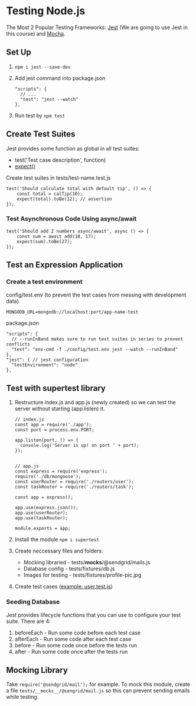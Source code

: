 # Testing Node.js

The Most 2 Popular Testing Frameworks: [Jest](jestjs.io) (We are going to use Jest in this course) and [Mocha](mochajs.org).

## Set Up

1. `npm i jest --save-dev`

2. Add jest command into package.json

       "scripts": {
         // ...
         "test": "jest --watch"
       },

3. Run test by `npm test`

## Create Test Suites

Jest provides some function as global in all test suites:

* test('Test case description', function)
* [expect()](https://jestjs.io/docs/en/expect)

Create test suites in tests/test-name.test.js

    test('Should calculate total with default tip', () => {
        const total = calTip(10);
        expect(total).toBe(12); // assertion
    });

### Test Asynchronous Code Using async/await

    test('Should add 2 numbers async/await', async () => {
        const sum = await add(10, 17);
        expect(sum).toBe(27);
    });

## Test an Expression Application

### Create a test environment

config/test.env (to prevent the test cases from messing with development data)

    MONGODB_URL=mongodb://localhost:port/app-name-test

package.json

    "scripts": {
      // --runInBand makes sure to run test suites in series to prevent conflicts
      "test": "env-cmd -f ./config/test.env jest --watch --runInBand"
    },
    "jest": { // jest configuration
      "testEnvironment": "node"
    },

## Test with supertest library

1. Restructure index.js and app.js (newly created) so we can test the server without starting (app.listen) it.

       // index.js
       const app = require('./app');
       const port = process.env.PORT;

       app.listen(port, () => {
         console.log('Server is up! on port ' + port);
       });


       // app.js
       const express = require('express');
       require('./db/mongoose');
       const userRouter = require('./routers/user');
       const taskRouter = require('./routers/task');

       const app = express();

       app.use(express.json()); 
       app.use(userRouter);
       app.use(taskRouter);

       module.exports = app;

2. Install the module `npm i supertest`
3. Create neccessary files and folders:

    * Mocking libraried - tests/__mocks__/@sendgrid/mails.js
    * Database config - tests/fixtures/db.js
    * Images for testing - tests/fixtures/profile-pic.jpg

4. Create test cases ([example: user.test.js](../task-manager/tests/user.test.js))

### Seeding Database

Jest provides lifecycle functions that you can use to configure your test suite. There are 4:

1. beforeEach - Run some code before each test case
2. afterEach - Run some code after each test case
3. before - Run some code once before the tests run
4. after - Run some code once after the tests run

## Mocking Library

Take `require('@sendgrid/mail');` for example.
To mock this module, create a file `tests/__mocks__/@sengrid/mail.js` so this can prevent sending emails while testing.
